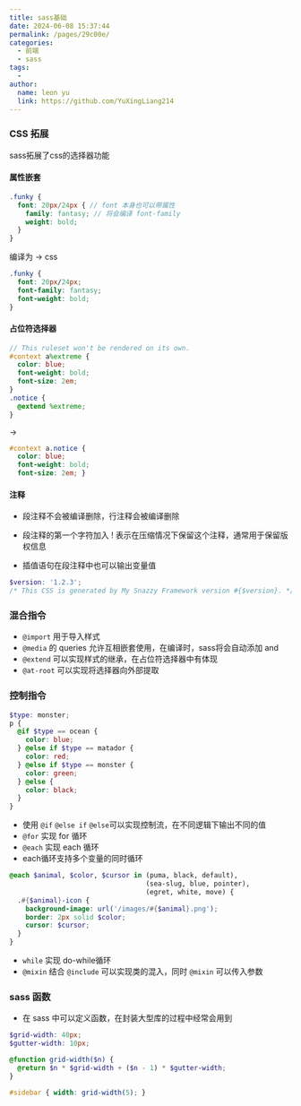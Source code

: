 ```yaml
---
title: sass基础
date: 2024-06-08 15:37:44
permalink: /pages/29c00e/
categories:
  - 前端
  - sass
tags:
  - 
author: 
  name: leon yu
  link: https://github.com/YuXingLiang214
---
```


### CSS 拓展

sass拓展了css的选择器功能

#### 属性嵌套

```scss
.funky {
  font: 20px/24px { // font 本身也可以带属性
    family: fantasy; // 将会编译 font-family
    weight: bold;
  }
}
```

编译为 -> css

```css
.funky {
  font: 20px/24px;
  font-family: fantasy;
  font-weight: bold;
}
```

#### 占位符选择器

```scss
// This ruleset won't be rendered on its own.
#context a%extreme {
  color: blue;
  font-weight: bold;
  font-size: 2em;
}
.notice {
  @extend %extreme;
}
```

->

```css
#context a.notice {
  color: blue;
  font-weight: bold;
  font-size: 2em; }
```

#### 注释

- 段注释不会被编译删除，行注释会被编译删除

- 段注释的第一个字符加入 ! 表示在压缩情况下保留这个注释，通常用于保留版权信息

- 插值语句在段注释中也可以输出变量值

```scss
$version: '1.2.3';
/* This CSS is generated by My Snazzy Framework version #{$version}. */
```

### 混合指令

- `@import` 用于导入样式
- `@media` 的 queries 允许互相嵌套使用，在编译时，sass将会自动添加 and
- `@extend` 可以实现样式的继承，在占位符选择器中有体现
- `@at-root` 可以实现将选择器向外部提取

### 控制指令

```scss
$type: monster;
p {
  @if $type == ocean {
    color: blue;
  } @else if $type == matador {
    color: red;
  } @else if $type == monster {
    color: green;
  } @else {
    color: black;
  }
}
```

- 使用 `@if` `@else if` `@else`可以实现控制流，在不同逻辑下输出不同的值
- `@for` 实现 for 循环
- `@each` 实现 each 循环
- each循环支持多个变量的同时循环

```scss
@each $animal, $color, $cursor in (puma, black, default),
                                  (sea-slug, blue, pointer),
                                  (egret, white, move) {
  .#{$animal}-icon {
    background-image: url('/images/#{$animal}.png');
    border: 2px solid $color;
    cursor: $cursor;
  }
}
```

- `while` 实现 do-while循环
- `@mixin` 结合 `@include` 可以实现类的混入，同时 `@mixin` 可以传入参数

### sass 函数

- 在 sass 中可以定义函数，在封装大型库的过程中经常会用到

```scss
$grid-width: 40px;
$gutter-width: 10px;

@function grid-width($n) {
  @return $n * $grid-width + ($n - 1) * $gutter-width;
}

#sidebar { width: grid-width(5); }
```
